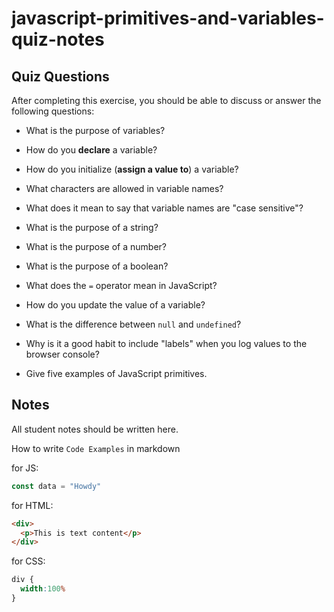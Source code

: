 # javascript-primitives-and-variables-quiz-notes

## Quiz Questions

After completing this exercise, you should be able to discuss or answer the following questions:

- What is the purpose of variables?

- How do you **declare** a variable?

- How do you initialize (**assign a value to**) a variable?

- What characters are allowed in variable names?

- What does it mean to say that variable names are "case sensitive"?

- What is the purpose of a string?

- What is the purpose of a number?

- What is the purpose of a boolean?

- What does the `=` operator mean in JavaScript?

- How do you update the value of a variable?

- What is the difference between `null` and `undefined`?

- Why is it a good habit to include "labels" when you log values to the browser console?

- Give five examples of JavaScript primitives.

## Notes

All student notes should be written here.


How to write `Code Examples` in markdown

for JS:
```javascript
const data = "Howdy"
```

for HTML:
```html
<div>
  <p>This is text content</p>
</div>
```

for CSS:
```css
div {
  width:100%
}
```
